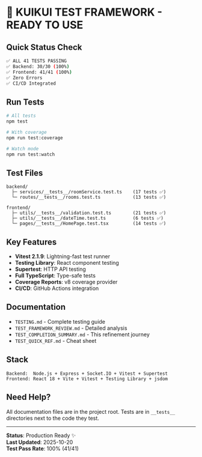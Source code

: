 # 🎉 KUIKUI TEST FRAMEWORK - READY TO USE

## Quick Status Check

```bash
✅ ALL 41 TESTS PASSING
✅ Backend: 30/30 (100%)
✅ Frontend: 41/41 (100%)
✅ Zero Errors
✅ CI/CD Integrated
```

## Run Tests

```bash
# All tests
npm test

# With coverage
npm run test:coverage

# Watch mode
npm run test:watch
```

## Test Files

```
backend/
  ├─ services/__tests__/roomService.test.ts    (17 tests ✅)
  └─ routes/__tests__/rooms.test.ts            (13 tests ✅)

frontend/
  ├─ utils/__tests__/validation.test.ts        (21 tests ✅)
  ├─ utils/__tests__/dateTime.test.ts          (6 tests ✅)
  └─ pages/__tests__/HomePage.test.tsx         (14 tests ✅)
```

## Key Features

- **Vitest 2.1.9**: Lightning-fast test runner
- **Testing Library**: React component testing
- **Supertest**: HTTP API testing
- **Full TypeScript**: Type-safe tests
- **Coverage Reports**: v8 coverage provider
- **CI/CD**: GitHub Actions integration

## Documentation

- `TESTING.md` - Complete testing guide
- `TEST_FRAMEWORK_REVIEW.md` - Detailed analysis
- `TEST_COMPLETION_SUMMARY.md` - This refinement journey
- `TEST_QUICK_REF.md` - Cheat sheet

## Stack

```
Backend:  Node.js + Express + Socket.IO + Vitest + Supertest
Frontend: React 18 + Vite + Vitest + Testing Library + jsdom
```

## Need Help?

All documentation files are in the project root. Tests are in `__tests__`
directories next to the code they test.

---

**Status**: Production Ready ✨  
**Last Updated**: 2025-10-20  
**Test Pass Rate**: 100% (41/41)
